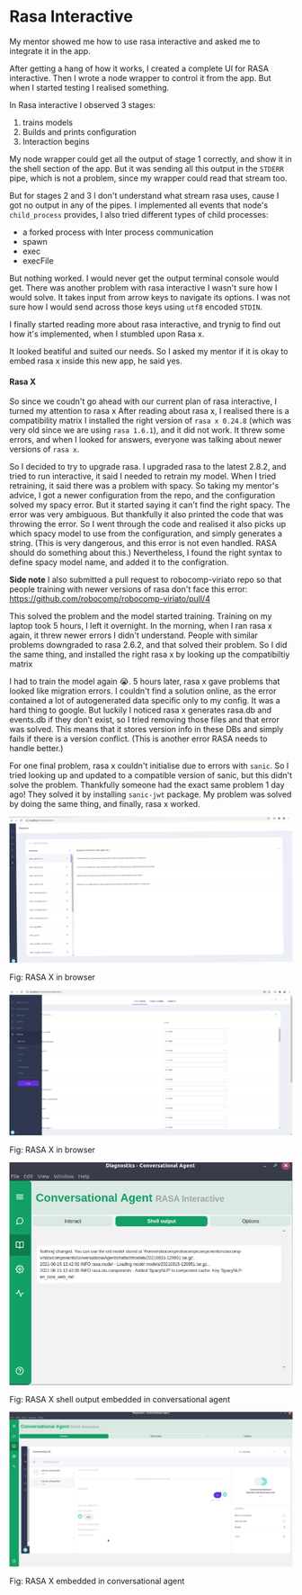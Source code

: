 # Rasa Interactive

My mentor showed me how to use rasa interactive and asked me to integrate it in the app.

After getting a hang of how it works, I created a complete UI for RASA interactive.
Then I wrote a node wrapper to control it from the app.
But when I started testing I realised something.

In Rasa interactive I observed 3 stages:

1. trains models
2. Builds and prints configuration
3. Interaction begins

My node wrapper could get all the output of stage 1 correctly, and show it in the shell section of the app.
But it was sending all this output in the `STDERR` pipe, which is not a problem, since my wrapper could read that stream too.

But for stages 2 and 3 I don't understand what stream rasa uses, cause I got no output in any of the pipes. I implemented all events that node's `child_process` provides, I also tried different types of child processes:

- a forked process with Inter process communication
- spawn
- exec
- execFile

But nothing worked. I would never get the output terminal console would get. There was another problem with rasa interactive I wasn't sure how I would solve. It takes input from arrow keys to navigate its options. I was not sure how I would send across those keys using `utf8` encoded `STDIN`.

I finally started reading more about rasa interactive, and trynig to find out how it's implemented, when I stumbled upon Rasa x.

It looked beatiful and suited our needs. So I asked my mentor if it is okay to embed rasa x inside this new app, he said yes.



#### Rasa X

So since we coudn't go ahead with our current plan of rasa interactive, I turned my attention to rasa x
After reading about rasa x, I realised there is a compatibility matrix
I installed the right version of `rasa x 0.24.8` (which was very old since we are using `rasa 1.6.1`), and it did not work. It threw some errors, and when I looked for answers, everyone was talking about newer versions of `rasa x`.

So I decided to try to upgrade rasa. I upgraded rasa to the latest 2.8.2, and tried to run interactive, it said I needed to retrain my model. When I tried retraining, it said there was a problem with spacy. So taking my mentor's advice, I got a newer configuration from the repo, and the configuration solved my spacy error. But it started saying it can't find the right spacy. The error was very ambiguous.
But thankfully it also printed the code that was throwing the error. So I went through the code and realised it also picks up which spacy model to use from the configuration, and simply generates a string. (This is very dangerous, and this error is not even handled. RASA should do something about this.)
Nevertheless, I found the right syntax to define spacy model name, and added it to the configration.

**Side note**
I also submitted a pull request to robocomp-viriato repo so that people training with newer versions of rasa don't face this error: https://github.com/robocomp/robocomp-viriato/pull/4

This solved the problem and the model started training. Training on my laptop took 5 hours, I left it overnight.
In the morning, when I ran rasa x again, it threw newer errors I didn't understand. People with similar problems downgraded to rasa 2.6.2, and that solved their problem. So I did the same thing, and installed the right rasa x by looking up the compatibiltiy matrix

I had to train the model again 😭. 5 hours later, rasa x gave problems that looked like migration errors. I couldn't find a solution online, as the error contained a lot of autogenerated data specific only to my config. It was a hard thing to google. But luckily I noticed rasa x generates rasa.db and events.db if they don't exist, so I tried removing those files and that error was solved. This means that it stores version info in these DBs and simply fails if there is a version conflict. (This is another error RASA needs to handle better.)

For one final problem, rasa x couldn't initialise due to errors with `sanic`. So I tried looking up and updated to a compatible version of sanic, but this didn't solve the problem. Thankfully someone had the exact same problem 1 day ago!
They solved it by installing `sanic-jwt` package. My problem was solved by doing the same thing, and finally, rasa x worked.

![042](post8.assets/042.png)

Fig: RASA X in browser



![041](post8.assets/041.png)

Fig: RASA X in browser

![090](post8.assets/090.png)

Fig: RASA X shell output embedded in conversational agent

![91](post8.assets/91.png)

Fig: RASA X embedded in conversational agent
